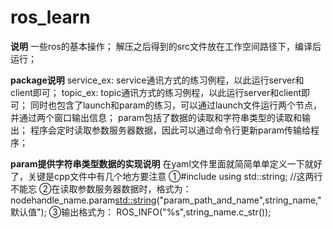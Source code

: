 # ros_learn

****说明****
	一些ros的基本操作；
	解压之后得到的src文件放在工作空间路径下，编译后运行；

****package说明****
service_ex:
	service通讯方式的练习例程，以此运行server和client即可；
topic_ex:
	topic通讯方式的练习例程，以此运行server和client即可；
	同时也包含了launch和param的练习，可以通过launch文件运行两个节点，并通过两个窗口输出信息；
	param包括了数据的读取和字符串类型的读取和输出；
	程序会定时读取参数服务器数据，因此可以通过命令行更新param传输给程序；

****param提供字符串类型数据的实现说明****
在yaml文件里面就简简单单定义一下就好了，关键是cpp文件中有几个地方要注意
①#include <string>       using std::string;			//这两行不能忘
②在读取参数服务器数据时，格式为：
	nodehandle_name.param<std::string>("param_path_and_name",string_name,"默认值");
③输出格式为：
	ROS_INFO("%s",string_name.c_str());
